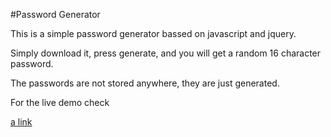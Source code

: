 #Password Generator

This is a simple password generator bassed on javascript and jquery.

Simply download it, press generate, and you will get a random 16 character password.

The passwords are not stored anywhere, they are just generated.

For the live demo check

[a link](https://password-generator.tadamus.com)

